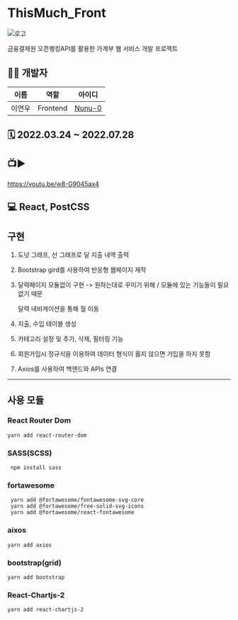 # ThisMuch_Front
![로고](https://user-images.githubusercontent.com/66766470/182526163-2b13d53d-e76b-4892-8753-fbef4c947b04.PNG)

금융결제원 오픈뱅킹API를 활용한 가계부 웹 서비스 개발 프로젝트

## 👩‍💻 개발자
|이름|역할|아이디|
|---|---|---|
|이연우|Frontend|[Nunu-0](https://github.com/Nunu-0)|

## 🗓️ 2022.03.24 ~ 2022.07.28

## 📺▶
https://youtu.be/w8-G9045ax4

## 💻 React, PostCSS

## 구현 
1. 도넛 그래프, 선 그래프로 달 지출 내역 출력
2. Bootstrap gird를 사용하여 반응형 웹페이지 제작
3. 달력페이지 모듈없이 구현 -> 원하는대로 꾸미기 위해 / 모듈에 있는 기능들이 필요없기 때문

   달력 네비게이션을 통해 월 이동
4. 지출, 수입 테이블 생성
5. 카테고리 설정 및 추가, 삭제, 필터링 기능
6. 회원가입시 정규식을 이용하여 데이터 형식이 옳지 않으면 가입을 하지 못함 
7. Axios를 사용하여 백엔드와 APIs 연결

---
## 사용 모듈
### React Router Dom
`yarn add react-router-dom`
### SASS(SCSS)
` npm install sass`
### fortawesome
```
 yarn add @fortawesome/fontawesome-svg-core
 yarn add @fortawesome/free-solid-svg-icons
 yarn add @fortawesome/react-fontawesome
```
### aixos
`yarn add axios`
### bootstrap(grid)
```
yarn add bootstrap
```
### React-Chartjs-2
`yarn add react-chartjs-2`


